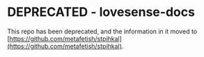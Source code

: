 # DEPRECATED - lovesense-docs

This repo has been deprecated, and the information in it moved to
[https://github.com/metafetish/stpihkal](https://github.com/metafetish/stpihkal).
